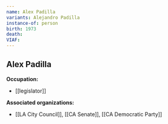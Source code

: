 ```yaml
---
name: Alex Padilla
variants: Alejandro Padilla
instance-of: person
birth: 1973
death: 
VIAF: 
---
```

## Alex Padilla

**Occupation:** 
- [[legislator]]

**Associated organizations:** 
- [[LA City Council]], [[CA Senate]], [[CA Democratic Party]]